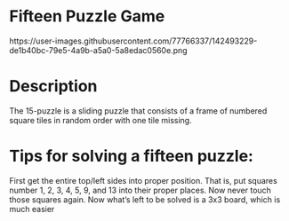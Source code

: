 

<h1>Fifteen Puzzle Game</h1>
https://user-images.githubusercontent.com/77766337/142493229-de1b40bc-79e5-4a9b-a5a0-5a8edac0560e.png

<h1>Description</h1>
The 15-puzzle is a sliding puzzle that consists of a frame of numbered square tiles in random order with one tile missing.

<h1>Tips for solving a fifteen puzzle:</h1>

First get the entire top/left sides into proper position. That is, put squares number 1, 2, 3, 4, 5, 9, and 13 into their proper places. Now never touch those squares again. Now what’s left to be solved is a 3x3 board, which is much easier
